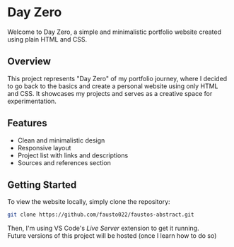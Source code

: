 # Day Zero

Welcome to Day Zero, a simple and minimalistic portfolio website created using plain HTML and CSS.

## Overview

This project represents "Day Zero" of my portfolio journey, where I decided to go back to the basics and create a personal website using only HTML and CSS. It showcases my projects and serves as a creative space for experimentation.

## Features

- Clean and minimalistic design
- Responsive layout
- Project list with links and descriptions
- Sources and references section

## Getting Started

To view the website locally, simply clone the repository:

```bash
git clone https://github.com/fausto022/faustos-abstract.git
```
Then, I'm using VS Code's _Live Server_ extension to get it running.  
Future versions of this project will be hosted (once I learn how to do so)
